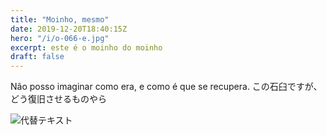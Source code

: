 ```yaml
---
title: "Moinho, mesmo"
date: 2019-12-20T18:40:15Z
hero: "/i/o-066-e.jpg"
excerpt: este é o moinho do moinho
draft: false
---
```


Não posso imaginar como era,
e como é que se recupera.
この石臼ですが、
どう復旧させるものやら



![代替テキスト](/i/o-066.jpg) 

